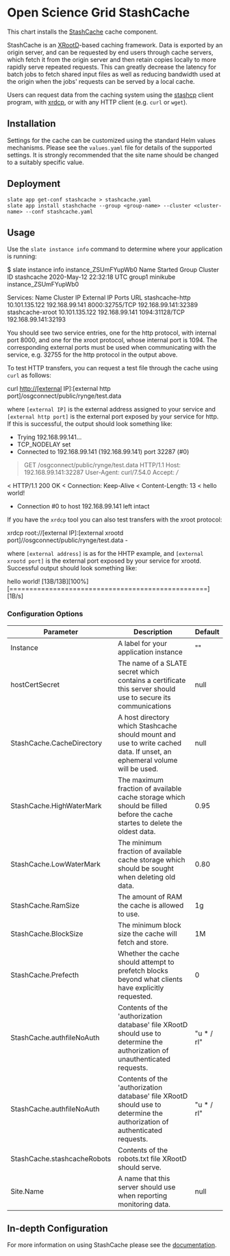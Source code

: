 # Open Science Grid StashCache

This chart installs the [StashCache](https://opensciencegrid.org/docs/data/stashcache/overview/) cache component.

StashCache is an [XRootD](http://www.xrootd.org)-based caching framework. Data is exported by an origin server, and can be requested by end users through cache servers, which fetch it from the origin server and then retain copies locally to more rapidly serve repeated requests. This can greatly decrease the latency for batch jobs to fetch shared input files as well as reducing bandwidth used at the origin when the jobs' requests can be served by a local cache.

Users can request data from the caching system using the [stashcp](https://support.opensciencegrid.org/support/solutions/articles/12000002775-transferring-data-with-stashcach) client program, with [xrdcp](https://xrootd.slac.stanford.edu), or with any HTTP client (e.g. `curl` or `wget`).

## Installation

Settings for the cache can be customized using the standard Helm values mechanisms. Please see the `values.yaml` file for details of the supported settings. It is strongly recommended that the site name should be changed to a suitably specific value.

## Deployment

```console
slate app get-conf stashcache > stashcache.yaml
slate app install stashchache --group <group-name> --cluster <cluster-name> --conf stashcache.yaml
```

## Usage

Use the `slate instance info` command to determine where your application is running:

 $ slate instance info instance_ZSUmFYupWb0
 Name       Started                  Group  Cluster  ID
 stashcache 2020-May-12 22:32:18 UTC group1 minikube instance_ZSUmFYupWb0

 Services:
 Name             Cluster IP     External IP    Ports          URL
 stashcache-http  10.101.135.122 192.168.99.141 8000:32755/TCP 192.168.99.141:32389
 stashcache-xroot 10.101.135.122 192.168.99.141 1094:31128/TCP 192.168.99.141:32193

You should see two service entries, one for the http protocol, with internal port 8000, and one for the xroot protocol, whose internal port is 1094. The corresponding external ports must be used when communicating with the service, e.g. 32755 for the http protocol in the output above.

To test HTTP transfers, you can request a test file through the cache using `curl` as follows:

 curl <http://[external> IP]:[external http port]/osgconnect/public/rynge/test.data

where `[external IP]` is the external address assigned to your service and `[external http port]` is the external port exposed by your service for http. If this is successful, the output should look something like:

* Trying 192.168.99.141...
* TCP_NODELAY set
* Connected to 192.168.99.141 (192.168.99.141) port 32287 (#0)

 > GET /osgconnect/public/rynge/test.data HTTP/1.1
 > Host: 192.168.99.141:32287
 > User-Agent: curl/7.54.0
 > Accept: */*
 >
 < HTTP/1.1 200 OK
 < Connection: Keep-Alive
 < Content-Length: 13
 <
 hello world!

* Connection #0 to host 192.168.99.141 left intact

If you have the `xrdcp` tool you can also test transfers with the xroot protocol:

 xrdcp root://[external IP]:[external xrootd port]//osgconnect/public/rynge/test.data -

where `[external address]` is as for the HHTP example, and `[external xrootd port]` is the external port exposed by your service for xrootd. Successful output should look something like:

 hello world!
 [13B/13B][100%][==================================================][1B/s]

### Configuration Options

| Parameter | Description | Default |
| --------  | ----------  | ------- |
| Instance | A label for your application instance | "" |
| hostCertSecret | The name of a SLATE secret which contains a certificate this server should use to secure its communications | null |
| StashCache.CacheDirectory | A host directory which Stashcache should mount and use to write cached data. If unset, an ephemeral volume will be used. | null |
| StashCache.HighWaterMark | The maximum fraction of available cache storage which should be filled before the cache startes to delete the oldest data. | 0.95 |
| StashCache.LowWaterMark | The minimum fraction of available cache storage which should be sought when deleting old data. | 0.80 |
| StashCache.RamSize | The amount of RAM the cache is allowed to use. | 1g |
| StashCache.BlockSize | The minimum block size the cache will fetch and store. | 1M |
| StashCache.Prefecth | Whether the cache should attempt to prefetch blocks beyond what clients have explicitly requested. | 0 |
| StashCache.authfileNoAuth | Contents of the 'authorization database' file XRootD should use to determine the authorization of unauthenticated requests.| "u * / rl" |
| StashCache.authfileNoAuth | Contents of the 'authorization database' file XRootD should use to determine the authorization of authenticated requests.| "u * / rl" |
| StashCache.stashcacheRobots | Contents of the robots.txt file XRootD should serve. |  |
| Site.Name | A name that this server should use when reporting monitoring data. | null |

## In-depth Configuration

For more information on using StashCache please see the  [documentation](https://opensciencegrid.org/docs/data/stashcache/overview/).
